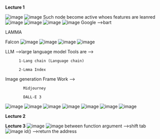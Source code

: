 **Lecture 1**

![image](https://github.com/princit/NED-Academy/assets/29123911/f6b9379b-4024-4851-b999-fc491f94fd63)
![image](https://github.com/princit/NED-Academy/assets/29123911/a54930a9-b6aa-4bda-b8de-066bf4497f48)
Such node become active whoes features are leanred 
![image](https://github.com/princit/NED-Academy/assets/29123911/8fc5c26b-6ed8-4c7b-899a-ca657fff5ce3)
![image](https://github.com/princit/NED-Academy/assets/29123911/d2ab8f19-9a59-47b3-b8ab-a217287b3d7a)
![image](https://github.com/princit/NED-Academy/assets/29123911/f2d024b8-26f8-4750-a574-82e3cf8f1969)
![image](https://github.com/princit/NED-Academy/assets/29123911/c6909ff2-80c5-4fb0-84cb-d2b078b4db98)
Google -->bart

LAMMA 

Falcon
![image](https://github.com/princit/NED-Academy/assets/29123911/af6a1807-f074-4c17-a504-1cf75e337106)
![image](https://github.com/princit/NED-Academy/assets/29123911/172dfdcc-221e-4bbe-b004-463c28b40608)
![image](https://github.com/princit/NED-Academy/assets/29123911/a5a2e5ee-6af4-4c87-b4c9-bcc1a9b02dfa)
![image](https://github.com/princit/NED-Academy/assets/29123911/9621fd0e-46c0-4561-b3f0-b6f835da3105)

LLM -->large language model Tools are -->
          
          1-Lang chain (Language chain)
          
          2-Lmma Index

Image generation Frame Work -->

            Midjourney

            DALL-E 3
![image](https://github.com/princit/NED-Academy/assets/29123911/5ee17c6f-02bd-41fd-84fd-3773773a62e6)
![image](https://github.com/princit/NED-Academy/assets/29123911/455f294f-c7fb-4e34-8584-99f3fcf45d71)
![image](https://github.com/princit/NED-Academy/assets/29123911/36bb621c-3ea0-4856-abe8-0e31020070b0)
![image](https://github.com/princit/NED-Academy/assets/29123911/6c2ff2bf-2e9f-4961-8569-14baf05168f8)
![image](https://github.com/princit/NED-Academy/assets/29123911/46ff1181-c182-4490-9055-7720c8890be0)
![image](https://github.com/princit/NED-Academy/assets/29123911/6b38d9ec-46a9-4ae2-a8fa-cc7af90fa8c3)
![image](https://github.com/princit/NED-Academy/assets/29123911/3e584d8f-353d-420d-bca1-2c5da55dc0c5)

**Lecture 2**

**Lecture 3**
![image](https://github.com/princit/NED-Academy/assets/29123911/51c4e5f5-043c-472a-83a7-6e602e5a45d5)
![image](https://github.com/princit/NED-Academy/assets/29123911/72ed6e5e-ef9e-40d3-8cea-a2f98fd71b5a)
between function argument -->shift tab
![image](https://github.com/princit/NED-Academy/assets/29123911/5fba728a-784f-4475-8276-0203c5a74f32)
id() -->return the address 



















































